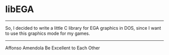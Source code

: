 # libEGA
--------------------------------------------------------------
So, I decided to write a little C library for EGA graphics in DOS, since I want to use this graphics mode for my games.

------------------------
Affonso Amendola
Be Excellent to Each Other

